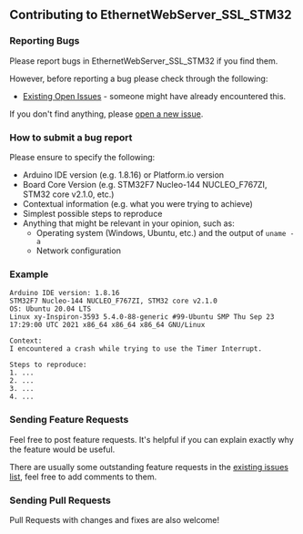 ## Contributing to EthernetWebServer_SSL_STM32

### Reporting Bugs

Please report bugs in EthernetWebServer_SSL_STM32 if you find them.

However, before reporting a bug please check through the following:

* [Existing Open Issues](https://github.com/khoih-prog/EthernetWebServer_SSL_STM32/issues) - someone might have already encountered this.

If you don't find anything, please [open a new issue](https://github.com/khoih-prog/EthernetWebServer_SSL_STM32/issues/new).

### How to submit a bug report

Please ensure to specify the following:

* Arduino IDE version (e.g. 1.8.16) or Platform.io version
* Board Core Version (e.g. STM32F7 Nucleo-144 NUCLEO_F767ZI, STM32 core v2.1.0, etc.)
* Contextual information (e.g. what you were trying to achieve)
* Simplest possible steps to reproduce
* Anything that might be relevant in your opinion, such as:
  * Operating system (Windows, Ubuntu, etc.) and the output of `uname -a`
  * Network configuration


### Example

```
Arduino IDE version: 1.8.16
STM32F7 Nucleo-144 NUCLEO_F767ZI, STM32 core v2.1.0
OS: Ubuntu 20.04 LTS
Linux xy-Inspiron-3593 5.4.0-88-generic #99-Ubuntu SMP Thu Sep 23 17:29:00 UTC 2021 x86_64 x86_64 x86_64 GNU/Linux

Context:
I encountered a crash while trying to use the Timer Interrupt.

Steps to reproduce:
1. ...
2. ...
3. ...
4. ...
```
### Sending Feature Requests

Feel free to post feature requests. It's helpful if you can explain exactly why the feature would be useful.

There are usually some outstanding feature requests in the [existing issues list](https://github.com/khoih-prog/EthernetWebServer_SSL_STM32/issues?q=is%3Aopen+is%3Aissue+label%3Aenhancement), feel free to add comments to them.

### Sending Pull Requests

Pull Requests with changes and fixes are also welcome!
